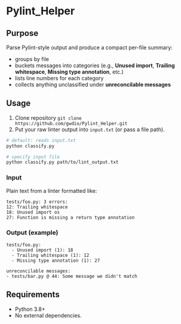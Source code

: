 # Pylint_Helper

## Purpose

Parse Pylint-style output and produce a compact per-file summary:

* groups by file
* buckets messages into categories (e.g., **Unused import**, **Trailing whitespace**, **Missing type annotation**, etc.)
* lists line numbers for each category
* collects anything unclassified under **unreconcilable messages**

## Usage

1. Clone repository `git clone https://github.com/gwdio/Pylint_Helper.git`
2. Put your raw linter output into `input.txt` (or pass a file path).

```bash
# default: reads input.txt
python classify.py

# specify input file
python classify.py path/to/lint_output.txt
```

### Input

Plain text from a linter formatted like:

```
tests/foo.py: 3 errors:
12: Trailing whitespace
18: Unused import os
27: Function is missing a return type annotation
```

### Output (example)

```
tests/foo.py:
  - Unused import (1): 18
  - Trailing whitespace (1): 12
  - Missing type annotation (1): 27

unreconcilable messages:
- tests/bar.py @ 44: Some message we didn't match
```

## Requirements

* Python 3.8+
* No external dependencies.

